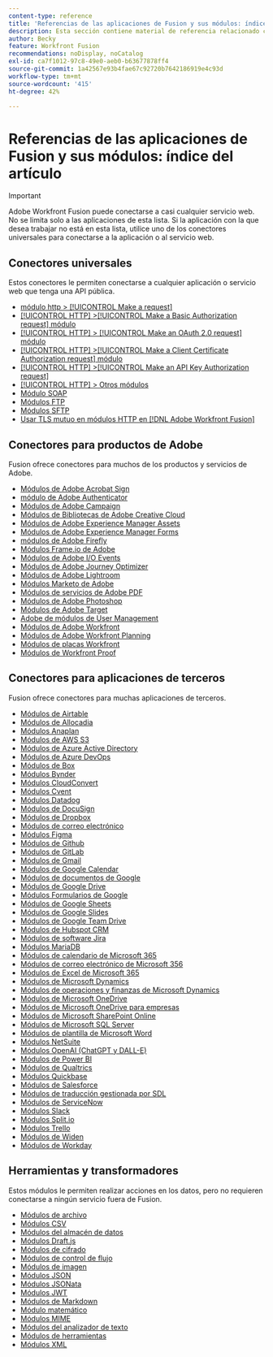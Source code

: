 ```yaml
---
content-type: reference
title: 'Referencias de las aplicaciones de Fusion y sus módulos: índice del artículo'
description: Esta sección contiene material de referencia relacionado con la configuración de módulos específicos en Adobe Workfront Fusion.
author: Becky
feature: Workfront Fusion
recommendations: noDisplay, noCatalog
exl-id: ca7f1012-97c8-49e0-aeb0-b63677878ff4
source-git-commit: 1a42567e93b4fae67c92720b7642186919e4c93d
workflow-type: tm+mt
source-wordcount: '415'
ht-degree: 42%

---
```


# Referencias de las aplicaciones de Fusion y sus módulos: índice del artículo

>[!IMPORTANT]
>
>Adobe Workfront Fusion puede conectarse a casi cualquier servicio web. No se limita solo a las aplicaciones de esta lista. Si la aplicación con la que desea trabajar no está en esta lista, utilice uno de los conectores universales para conectarse a la aplicación o al servicio web.

## Conectores universales

Estos conectores le permiten conectarse a cualquier aplicación o servicio web que tenga una API pública.

* [módulo http > [!UICONTROL Make a request]](/help/workfront-fusion/references/apps-and-modules/universal-connectors/http-module-make-a-request.md)
* [[!UICONTROL HTTP] >[!UICONTROL Make a Basic Authorization request] módulo](/help/workfront-fusion/references/apps-and-modules/universal-connectors/http-module-make-a-basic-auth-request.md)
* [[!UICONTROL HTTP] > [!UICONTROL Make an OAuth 2.0 request] módulo](/help/workfront-fusion/references/apps-and-modules/universal-connectors/http-module-make-an-oauth-2-request.md)
* [[!UICONTROL HTTP] >[!UICONTROL Make a Client Certificate Authorization request] módulo](/help/workfront-fusion/references/apps-and-modules/universal-connectors/http-module-make-a-client-cert-auth-request.md)
* [[!UICONTROL HTTP] >[!UICONTROL Make an API Key Authorization request]](/help/workfront-fusion/references/apps-and-modules/universal-connectors/http-module-make-an-api-key-auth-request.md)
* [[!UICONTROL HTTP] > Otros módulos](/help/workfront-fusion/references/apps-and-modules/universal-connectors/http-modules.md)
* [Módulo SOAP](/help/workfront-fusion/references/apps-and-modules/universal-connectors/soap-module.md)
* [Módulos FTP](/help/workfront-fusion/references/apps-and-modules/universal-connectors/ftp-modules.md)
* [Módulos SFTP](/help/workfront-fusion/references/apps-and-modules/universal-connectors/sftp.md)
* [Usar TLS mutuo en módulos HTTP en  [!DNL Adobe Workfront Fusion]](/help/workfront-fusion/references/apps-and-modules/universal-connectors/use-mtls-in-http-modules.md)

## Conectores para productos de Adobe

Fusion ofrece conectores para muchos de los productos y servicios de Adobe.

* [Módulos de Adobe Acrobat Sign](/help/workfront-fusion/references/apps-and-modules/adobe-connectors/adobe-sign-modules.md)
* [módulo de Adobe Authenticator](/help/workfront-fusion/references/apps-and-modules/adobe-connectors/adobe-authenticator-modules.md)
* [Módulos de Adobe Campaign](/help/workfront-fusion/references/apps-and-modules/adobe-connectors/adobe-campaign-classic-connector.md)
* [Módulos de Bibliotecas de Adobe Creative Cloud](/help/workfront-fusion/references/apps-and-modules/adobe-connectors/creative-cloud-libraries-modules.md)
* [Módulos de Adobe Experience Manager Assets](/help/workfront-fusion/references/apps-and-modules/adobe-connectors/aem-assets-modules.md)
* [Módulos de Adobe Experience Manager Forms](/help/workfront-fusion/references/apps-and-modules/adobe-connectors/aem-forms-modules.md)
* [módulos de Adobe Firefly](/help/workfront-fusion/references/apps-and-modules/adobe-connectors/adobe-firefly-modules.md)
* [Módulos Frame.io de Adobe](/help/workfront-fusion/references/apps-and-modules/adobe-connectors/frame-io-modules.md)
* [Módulos de Adobe I/O Events](/help/workfront-fusion/references/apps-and-modules/adobe-connectors/adobe-io-events-modules.md)
* [Módulos de Adobe Journey Optimizer](/help/workfront-fusion/references/apps-and-modules/adobe-connectors/adobe-journey-optimizer-modules.md)
* [Módulos de Adobe Lightroom](/help/workfront-fusion/references/apps-and-modules/adobe-connectors/adobe-lightroom-modules.md)
* [Módulos Marketo de Adobe](/help/workfront-fusion/references/apps-and-modules/adobe-connectors/adobe-marketo-modules.md)
* [Módulos de servicios de Adobe PDF](/help/workfront-fusion/references/apps-and-modules/adobe-connectors/pdf-modules.md)
* [Módulos de Adobe Photoshop](/help/workfront-fusion/references/apps-and-modules/adobe-connectors/adobe-photoshop-modules.md)
* [Módulos de Adobe Target](/help/workfront-fusion/references/apps-and-modules/adobe-connectors/adobe-target-modules.md)
* [Adobe de módulos de User Management](/help/workfront-fusion/references/apps-and-modules/adobe-connectors/adobe-user-management-modules.md)
* [Módulos de Adobe Workfront](/help/workfront-fusion/references/apps-and-modules/adobe-connectors/workfront-modules.md)
* [Módulos de Adobe Workfront Planning](/help/workfront-fusion/references/apps-and-modules/adobe-connectors/workfront-planning-modules.md)
* [Módulos de placas Workfront](/help/workfront-fusion/references/apps-and-modules/adobe-connectors/workfront-boards-modules.md)
* [Módulos de Workfront Proof](/help/workfront-fusion/references/apps-and-modules/adobe-connectors/workfront-proof-modules.md)

## Conectores para aplicaciones de terceros

Fusion ofrece conectores para muchas aplicaciones de terceros.

* [Módulos de Airtable](/help/workfront-fusion/references/apps-and-modules/third-party-connectors/airtable-modules.md)
* [Módulos de Allocadia](/help/workfront-fusion/references/apps-and-modules/third-party-connectors/allocadia-modules.md)
* [Módulos Anaplan](/help/workfront-fusion/references/apps-and-modules/third-party-connectors/anaplan-modules.md)
* [Módulos de AWS S3](/help/workfront-fusion/references/apps-and-modules/third-party-connectors/aws-s3-modules.md)
* [Módulos de Azure Active Directory](/help/workfront-fusion/references/apps-and-modules/third-party-connectors/azure-ad-modules.md)
* [Módulos de Azure DevOps](/help/workfront-fusion/references/apps-and-modules/third-party-connectors/azure-dev-ops.md)
* [Módulos de Box](/help/workfront-fusion/references/apps-and-modules/third-party-connectors/box-modules.md)
* [Módulos Bynder](/help/workfront-fusion/references/apps-and-modules/third-party-connectors/bynder-modules.md)
* [Módulos CloudConvert](/help/workfront-fusion/references/apps-and-modules/third-party-connectors/cloud-convert-modules.md)
* [Módulos Cvent](/help/workfront-fusion/references/apps-and-modules/third-party-connectors/cvent-modules.md)
* [Módulos Datadog](/help/workfront-fusion/references/apps-and-modules/third-party-connectors/datadog-modules.md)
* [Módulos de DocuSign](/help/workfront-fusion/references/apps-and-modules/third-party-connectors/docusign-modules.md)
* [Módulos de Dropbox](/help/workfront-fusion/references/apps-and-modules/third-party-connectors/dropbox-modules.md)
* [Módulos de correo electrónico](/help/workfront-fusion/references/apps-and-modules/third-party-connectors/email-modules.md)
* [Módulos Figma](/help/workfront-fusion/references/apps-and-modules/third-party-connectors/figma-modules.md)
* [Módulos de Github](/help/workfront-fusion/references/apps-and-modules/third-party-connectors/github.md)
* [Módulos de GitLab](/help/workfront-fusion/references/apps-and-modules/third-party-connectors/gitlab-modules.md)
* [Módulos de Gmail](/help/workfront-fusion/references/apps-and-modules/third-party-connectors/gmail-modules.md)
* [Módulos de Google Calendar](/help/workfront-fusion/references/apps-and-modules/third-party-connectors/google-calendar-modules.md)
* [Módulos de documentos de Google](/help/workfront-fusion/references/apps-and-modules/third-party-connectors/google-docs-modules.md)
* [Módulos de Google Drive](/help/workfront-fusion/references/apps-and-modules/third-party-connectors/google-drive-modules.md)
* [Módulos Formularios de Google](/help/workfront-fusion/references/apps-and-modules/third-party-connectors/google-forms-modules.md)
* [Módulos de Google Sheets](/help/workfront-fusion/references/apps-and-modules/third-party-connectors/google-sheets-modules.md)
* [Módulos de Google Slides](/help/workfront-fusion/references/apps-and-modules/third-party-connectors/google-slides-modules.md)
* [Módulos de Google Team Drive](/help/workfront-fusion/references/apps-and-modules/third-party-connectors/google-team-drive-modules.md)
* [Módulos de Hubspot CRM](/help/workfront-fusion/references/apps-and-modules/third-party-connectors/hubspot-crm-modules.md)
* [Módulos de software Jira](/help/workfront-fusion/references/apps-and-modules/third-party-connectors/jira-software-modules.md)
* [Módulos MariaDB](/help/workfront-fusion/references/apps-and-modules/third-party-connectors/mariadb-modules.md)
* [Módulos de calendario de Microsoft 365](/help/workfront-fusion/references/apps-and-modules/third-party-connectors/microsoft-365-calendar-modules.md)
* [Módulos de correo electrónico de Microsoft 356](/help/workfront-fusion/references/apps-and-modules/third-party-connectors/microsoft-365-email-modules.md)
* [Módulos de Excel de Microsoft 365](/help/workfront-fusion/references/apps-and-modules/third-party-connectors/microsoft-365-excel-modules.md)
* [Módulos de Microsoft Dynamics](/help/workfront-fusion/references/apps-and-modules/third-party-connectors/microsoft-dynamics-365-modules.md)
* [Módulos de operaciones y finanzas de Microsoft Dynamics](/help/workfront-fusion/references/apps-and-modules/third-party-connectors/dynamics-finance-operations-modules.md)
* [Módulos de Microsoft OneDrive](/help/workfront-fusion/references/apps-and-modules/third-party-connectors/microsoft-onedrive-modules.md)
* [Módulos de Microsoft OneDrive para empresas](/help/workfront-fusion/references/apps-and-modules/third-party-connectors/microsoft-onedrive-for-business-modules.md)
* [Módulos de Microsoft SharePoint Online](/help/workfront-fusion/references/apps-and-modules/third-party-connectors/sharepoint-modules.md)
* [Módulos de Microsoft SQL Server](/help/workfront-fusion/references/apps-and-modules/third-party-connectors/microsoft-sql-server-modules.md)
* [Módulos de plantilla de Microsoft Word](/help/workfront-fusion/references/apps-and-modules/third-party-connectors/microsoft-word-templates-modules.md)
* [Módulos NetSuite](/help/workfront-fusion/references/apps-and-modules/third-party-connectors/netsuite.md)
* [Módulos OpenAI (ChatGPT y DALL-E)](/help/workfront-fusion/references/apps-and-modules/third-party-connectors/openai-chatgpt-modules.md)
* [Módulos de Power BI](/help/workfront-fusion/references/apps-and-modules/third-party-connectors/powerbi-modules.md)
* [Módulos de Qualtrics](/help/workfront-fusion/references/apps-and-modules/third-party-connectors/qualtrics-modules.md)
* [Módulos Quickbase](/help/workfront-fusion/references/apps-and-modules/third-party-connectors/quickbase-modules.md)
* [Módulos de Salesforce](/help/workfront-fusion/references/apps-and-modules/third-party-connectors/salesforce-modules.md)
* [Módulos de traducción gestionada por SDL](/help/workfront-fusion/references/apps-and-modules/third-party-connectors/sdl-managed-translation-modules.md)
* [Módulos de ServiceNow](/help/workfront-fusion/references/apps-and-modules/third-party-connectors/servicenow-modules.md)
* [Módulos Slack](/help/workfront-fusion/references/apps-and-modules/third-party-connectors/slack-modules.md)
* [Módulos Split.io](/help/workfront-fusion/references/apps-and-modules/third-party-connectors/split-io-modules.md)
* [Módulos Trello](/help/workfront-fusion/references/apps-and-modules/third-party-connectors/trello-modules.md)
* [Módulos de Widen](/help/workfront-fusion/references/apps-and-modules/third-party-connectors/widen-modules.md)
* [Módulos de Workday](/help/workfront-fusion/references/apps-and-modules/third-party-connectors/workday-modules.md)


## Herramientas y transformadores

Estos módulos le permiten realizar acciones en los datos, pero no requieren conectarse a ningún servicio fuera de Fusion.

* [Módulos de archivo](/help/workfront-fusion/references/apps-and-modules/tools-and-transformers/archive-modules.md)
* [Módulos CSV](/help/workfront-fusion/references/apps-and-modules/tools-and-transformers/csv.md)
* [Módulos del almacén de datos](/help/workfront-fusion/references/apps-and-modules/tools-and-transformers/data-store-modules.md)
* [Módulos Draft.js](/help/workfront-fusion/references/apps-and-modules/tools-and-transformers/draft-js-modules.md)
* [Módulos de cifrado](/help/workfront-fusion/references/apps-and-modules/tools-and-transformers/encryptor-modules.md)
* [Módulos de control de flujo](/help/workfront-fusion/references/apps-and-modules/tools-and-transformers/flow-control.md)
* [Módulos de imagen](/help/workfront-fusion/references/apps-and-modules/tools-and-transformers/image-module.md)
* [Módulos JSON](/help/workfront-fusion/references/apps-and-modules/tools-and-transformers/json-modules.md)
* [Módulos JSONata](/help/workfront-fusion/references/apps-and-modules/tools-and-transformers/jsonata-module.md)
* [Módulos JWT](/help/workfront-fusion/references/apps-and-modules/tools-and-transformers/jwt-modules.md)
* [Módulos de Markdown](/help/workfront-fusion/references/apps-and-modules/tools-and-transformers/markdown-modules.md)
* [Módulo matemático](/help/workfront-fusion/references/apps-and-modules/tools-and-transformers/math-module.md)
* [Módulos MIME](/help/workfront-fusion/references/apps-and-modules/tools-and-transformers/mime.md)
* [Módulos del analizador de texto](/help/workfront-fusion/references/apps-and-modules/tools-and-transformers/text-parser.md)
* [Módulos de herramientas](/help/workfront-fusion/references/apps-and-modules/tools-and-transformers/tools-modules.md)
* [Módulos XML](/help/workfront-fusion/references/apps-and-modules/tools-and-transformers/xml-modules.md)
